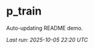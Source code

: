 # p_train

Auto-updating README demo.

<!--START_SECTION:status-->
_Last run: 2025-10-05 22:20 UTC_
<!--END_SECTION:status-->




















































































































































































































































































































































































































































































































































































































































































































































































































































































































































































































